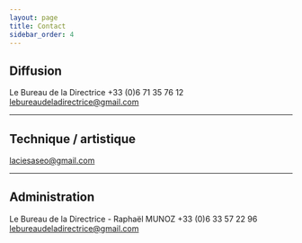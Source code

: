 ```yaml
---
layout: page
title: Contact
sidebar_order: 4
---
```


## Diffusion
Le Bureau de la Directrice 
+33 (0)6 71 35 76 12
[&#108;&#101;&#98;&#117;&#114;&#101;&#97;&#117;&#100;&#101;&#108;&#97;&#100;&#105;&#114;&#101;&#99;&#116;&#114;&#105;&#99;&#101;&#64;&#103;&#109;&#97;&#105;&#108;&#46;&#99;&#111;&#109;](&#109;&#97;&#105;&#108;&#116;&#111;&#58;&#108;&#101;&#98;&#117;&#114;&#101;&#97;&#117;&#100;&#101;&#108;&#97;&#100;&#105;&#114;&#101;&#99;&#116;&#114;&#105;&#99;&#101;&#64;&#103;&#109;&#97;&#105;&#108;&#46;&#99;&#111;&#109;)

---

## Technique / artistique
[&#108;&#97;&#99;&#105;&#101;&#115;&#97;&#115;&#101;&#111;&#64;&#103;&#109;&#97;&#105;&#108;&#46;&#99;&#111;&#109;](&#109;&#97;&#105;&#108;&#116;&#111;&#58;&#108;&#97;&#99;&#105;&#101;&#115;&#97;&#115;&#101;&#111;&#64;&#103;&#109;&#97;&#105;&#108;&#46;&#99;&#111;&#109;)

---

## Administration
Le Bureau de la Directrice - Raphaël MUNOZ
+33 (0)6 33 57 22 96
[&#108;&#101;&#98;&#117;&#114;&#101;&#97;&#117;&#100;&#101;&#108;&#97;&#100;&#105;&#114;&#101;&#99;&#116;&#114;&#105;&#99;&#101;&#64;&#103;&#109;&#97;&#105;&#108;&#46;&#99;&#111;&#109;](&#109;&#97;&#105;&#108;&#116;&#111;&#58;&#108;&#101;&#98;&#117;&#114;&#101;&#97;&#117;&#100;&#101;&#108;&#97;&#100;&#105;&#114;&#101;&#99;&#116;&#114;&#105;&#99;&#101;&#64;&#103;&#109;&#97;&#105;&#108;&#46;&#99;&#111;&#109;)



